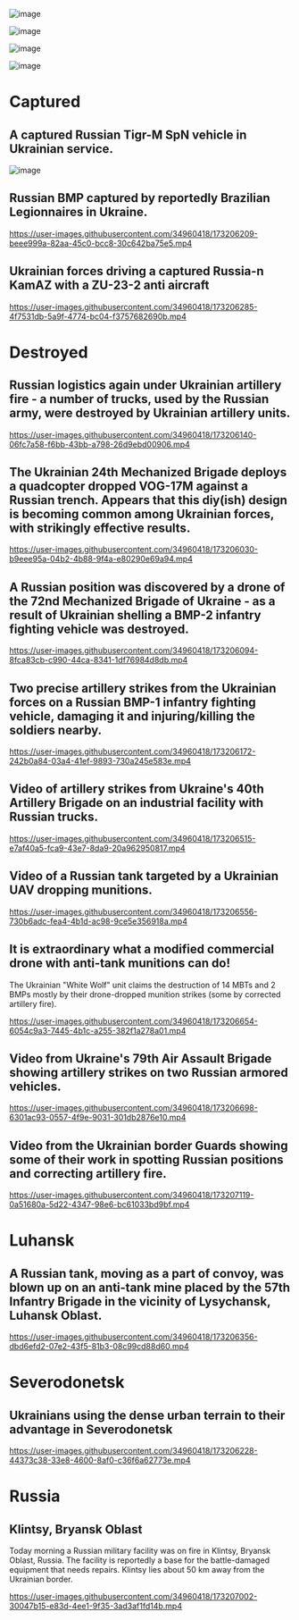 ![image](https://user-images.githubusercontent.com/34960418/173205982-18f519e7-1b3f-4394-b4af-dff0f36711a1.png)

![image](https://user-images.githubusercontent.com/34960418/173205985-b22938b3-8e2c-4b93-8204-d5c171f1bb0f.png)

![image](https://user-images.githubusercontent.com/34960418/173205987-3175ba53-bd70-49eb-ae28-fe8531b5cc0d.png)

![image](https://user-images.githubusercontent.com/34960418/173205990-3bf9868a-d7aa-4a76-b4ec-c9abd8ad146f.png)


# Captured

## A captured Russian Tigr-M SpN vehicle in Ukrainian service.

![image](https://user-images.githubusercontent.com/34960418/173205952-504e7ce9-165b-4a3f-b880-cf89f57a242c.png)


## Russian BMP captured by reportedly Brazilian Legionnaires in Ukraine.

https://user-images.githubusercontent.com/34960418/173206209-beee999a-82aa-45c0-bcc8-30c642ba75e5.mp4


## Ukrainian forces driving a captured Russia-n KamAZ with a ZU-23-2 anti aircraft 

https://user-images.githubusercontent.com/34960418/173206285-4f7531db-5a9f-4774-bc04-f3757682690b.mp4


# Destroyed

## Russian logistics again under Ukrainian artillery fire - a number of trucks, used by the Russian army, were destroyed by Ukrainian artillery units.

https://user-images.githubusercontent.com/34960418/173206140-06fc7a58-f6bb-43bb-a798-26d9ebd00906.mp4


## The Ukrainian 24th Mechanized Brigade deploys a quadcopter dropped VOG-17M against a Russian trench. Appears that this diy(ish) design is becoming common among Ukrainian forces, with strikingly effective results.

https://user-images.githubusercontent.com/34960418/173206030-b9eee95a-04b2-4b88-9f4a-e80290e69a94.mp4


## A Russian position was discovered by a drone of the 72nd Mechanized Brigade of Ukraine - as a result of Ukrainian shelling a BMP-2 infantry fighting vehicle was destroyed.

https://user-images.githubusercontent.com/34960418/173206094-8fca83cb-c990-44ca-8341-1df76984d8db.mp4


## Two precise artillery strikes from the Ukrainian forces on a Russian BMP-1 infantry fighting vehicle, damaging it and injuring/killing the soldiers nearby.

https://user-images.githubusercontent.com/34960418/173206172-242b0a84-03a4-41ef-9893-730a245e583e.mp4


## Video of artillery strikes from Ukraine's 40th Artillery Brigade on an industrial facility with Russian trucks.

https://user-images.githubusercontent.com/34960418/173206515-e7af40a5-fca9-43e7-8da9-20a962950817.mp4


## Video of a Russian tank targeted by a Ukrainian UAV dropping munitions. 

https://user-images.githubusercontent.com/34960418/173206556-730b6adc-fea4-4b1d-ac98-9ce5e356918a.mp4


## It is extraordinary what a modified commercial drone with anti-tank munitions can do!

The Ukrainian "White Wolf" unit claims the destruction of 14 MBTs and 2 BMPs mostly by their drone-dropped munition strikes (some by corrected artillery fire).

https://user-images.githubusercontent.com/34960418/173206654-6054c9a3-7445-4b1c-a255-382f1a278a01.mp4


## Video from Ukraine's 79th Air Assault Brigade showing artillery strikes on two Russian armored vehicles.

https://user-images.githubusercontent.com/34960418/173206698-6301ac93-0557-4f9e-9031-301db2876e10.mp4


## Video from the Ukrainian border Guards showing some of their work in spotting Russian positions and correcting artillery fire.

https://user-images.githubusercontent.com/34960418/173207119-0a51680a-5d22-4347-98e6-bc61033bd9bf.mp4





# Luhansk

## A Russian tank, moving as a part of convoy, was blown up on an anti-tank mine placed by the 57th Infantry Brigade in the vicinity of Lysychansk, Luhansk Oblast.

https://user-images.githubusercontent.com/34960418/173206356-dbd6efd2-07e2-43f5-81b3-08c99cd88d60.mp4


# Severodonetsk

## Ukrainians using the dense urban terrain to their advantage in Severodonetsk

https://user-images.githubusercontent.com/34960418/173206228-44373c38-33e8-4600-8af0-c36f6a62773e.mp4


# Russia

## Klintsy, Bryansk Oblast

Today morning a Russian military facility was on fire in Klintsy, Bryansk Oblast, Russia. The facility is reportedly a base for the battle-damaged equipment that needs repairs. Klintsy lies about 50 km away from the Ukrainian border.

https://user-images.githubusercontent.com/34960418/173207002-30047b15-e83d-4ee1-9f35-3ad3af1fd14b.mp4







